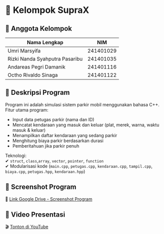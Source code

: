 # 🚗 Kelompok SupraX

## 👥 Anggota Kelompok

| Nama Lengkap                     | NIM           |
|----------------------------------|---------------|
| Umri Marsyifa                    | 241401029     |
| Rizki Nanda Syahputra Pasaribu   | 241401035     |
| Andareas Pegri Damanik           | 241401116     |
| Octho Rivaldo Sinaga             | 241401122     |

## 📝 Deskripsi Program

Program ini adalah simulasi sistem parkir mobil menggunakan bahasa C++.  
Fitur utama program:
- Input data petugas parkir (nama dan ID)
- Mencatat kendaraan yang masuk dan keluar (plat, merek, warna, waktu masuk & keluar)
- Menampilkan daftar kendaraan yang sedang parkir
- Menghitung biaya parkir berdasarkan durasi
- Pemberitahuan jika parkir penuh

Teknologi:  
✔ `struct`, `class`,`array`, `vector`, `pointer`, `function`  
✔ Modularisasi kode (`main.cpp`, `petugas.cpp`, `kendaraan.cpp`, `tampil.cpp`, `biaya.cpp`, `petugas.hpp`, `kendaraan.hpp`)

## 📸 Screenshot Program

📂 [Link Google Drive - Screenshot Program](LINK_DI_SINI)

## 🎥 Video Presentasi

🎬 [Tonton di YouTube](LINK_VIDEO_DI_SINI)
